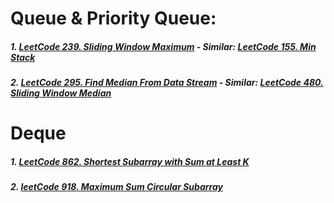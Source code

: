 # Queue & Priority Queue:
##### 1. [LeetCode 239. Sliding Window Maximum](https://github.com/RaychHuang/Algorithm/blob/master/src/leetcode/p201to250/LeetCode239SlidingWindowMaximum.java) - Similar: [LeetCode 155. Min Stack](https://github.com/RaychHuang/Algorithm/blob/master/src/leetcode/p151to200/LeetCode155MinStack.java)
##### 2. [LeetCode 295. Find Median From Data Stream](https://github.com/RaychHuang/Algorithm/blob/master/src/leetcode/p251to300/LeetCode295FindMedianFromDataStream.java) - Similar: [LeetCode 480. Sliding Window Median](https://github.com/RaychHuang/Algorithm/blob/master/src/leetcode/p451to500/LeetCode480SlidingWindowMedian.java)
# Deque
##### 1. [LeetCode 862. Shortest Subarray with Sum at Least K](https://github.com/RaychHuang/Algorithm/blob/master/src/leetcode/p851to900/LeetCode862ShortestSubarrayWithSumAtLeastK.java)
##### 2. [leetCode 918. Maximum Sum Circular Subarray](https://github.com/RaychHuang/Algorithm/blob/master/src/leetcode/p901to950/LeetCode918MaximumSumCircularSubarray.java)
